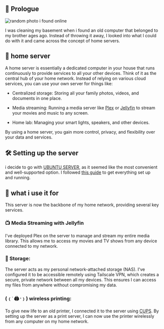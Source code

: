 ## 📖 Prologue
![random photo i found online](https://miro.medium.com/v2/resize:fit:1100/format:webp/1*toFCSMywGTmH_x5_GcOlBw.jpeg)

I was cleaning my basement when i found an old computer that belonged to my brother ages ago. Instead of throwing it away, I looked into what I could do with it and came across the concept of home servers.
## 🤔 home server
A home server is essentially a dedicated computer in your house that runs continuously to provide services to all your other devices. Think of it as the central hub of your home network. Instead of relying on various cloud services, you can use your own server for things like:

* Centralized storage: Storing all your family photos, videos, and documents in one place.

* Media streaming: Running a media server like [Plex](https://www.plex.tv/) or [Jellyfin](https://jellyfin.org/) to stream your movies and music to any screen.

* Home lab: Managing your smart lights, speakers, and other devices.

By using a home server, you gain more control, privacy, and flexibility over your data and services.

## 🛠️ Setting up the server
i decide to go with [UBUNTU SERVER](https://ubuntu.com/download/server), as it seemed like the most convenient and well-supported option. 
I followed [this guide](https://youtu.be/TPtgeFzQTrk) to get everything set up and running.

## 🔧 what i use it for
This server is now the backbone of my home network, providing several key services.

### 📺 Media Streaming with Jellyfin
I've deployed Plex on the server to manage and stream my entire media library. 
This allows me to access my movies and TV shows from any device connected to my network.

### 💾 Storage:
The server acts as my personal network-attached storage (NAS). 
I've configured it to be accessible remotely using Tailscale VPN, which creates a secure, private network between all my devices. 
This ensures I can access my files from anywhere without compromising my data.

### (﹙˓ 🖨️ ˒﹚) wireless printing:
To give new life to an old printer, I connected it to the server using [CUPS](https://openprinting.github.io/cups/).
By setting up the server as a print server, I can now use the printer wirelessly from any computer on my home network.



